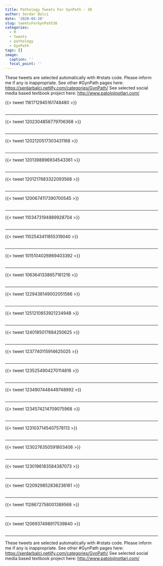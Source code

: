 ```yaml
---
title: Pathology Tweets For GynPath - 38
author: Serdar Balci
date: '2020-04-20'
slug: tweetsForGynPath38
categories:
  - R
  - tweets
  - pathology
  - GynPath
tags: []
image:
  caption: ''
  focal_point: ''
---
```



These tweets are selected automatically with #rstats code. Please inform me if any is inappropriate.
See other #GynPath pages here: https://serdarbalci.netlify.com/categories/GynPath/ 
See selected social media based textbook project here: http://www.patolojinotlari.com/

{{< tweet 1161712945161748480 >}}
<br>
<br>
<hr>
{{< tweet 1202304856779706368 >}}
<br>
<br>
<hr>
{{< tweet 1202120517303431168 >}}
<br>
<br>
<hr>
{{< tweet 1201398896934543361 >}}
<br>
<br>
<hr>
{{< tweet 1201217683322093568 >}}
<br>
<br>
<hr>
{{< tweet 1200674117390700545 >}}
<br>
<br>
<hr>
{{< tweet 1103473194889928704 >}}
<br>
<br>
<hr>
{{< tweet 1102543411855319040 >}}
<br>
<br>
<hr>
{{< tweet 1015104026969403392 >}}
<br>
<br>
<hr>
{{< tweet 1063641338657161216 >}}
<br>
<br>
<hr>
{{< tweet 1229438149002051586 >}}
<br>
<br>
<hr>
{{< tweet 1251210853921234948 >}}
<br>
<br>
<hr>
{{< tweet 1240185017684250625 >}}
<br>
<br>
<hr>
{{< tweet 1237740115914625025 >}}
<br>
<br>
<hr>
{{< tweet 1235254904270114816 >}}
<br>
<br>
<hr>
{{< tweet 1234907448449748992 >}}
<br>
<br>
<hr>
{{< tweet 1234574214709075968 >}}
<br>
<br>
<hr>
{{< tweet 1231037145407578113 >}}
<br>
<br>
<hr>
{{< tweet 1230276350591803406 >}}
<br>
<br>
<hr>
{{< tweet 1230196183584387073 >}}
<br>
<br>
<hr>
{{< tweet 1220929852838236161 >}}
<br>
<br>
<hr>
{{< tweet 1128672758001389568 >}}
<br>
<br>
<hr>
{{< tweet 1206937498917539840 >}}
<br>
<br>
<hr>


These tweets are selected automatically with #rstats code. Please inform me if any is inappropriate.
See other #GynPath pages here: https://serdarbalci.netlify.com/categories/GynPath/ 
See selected social media based textbook project here: http://www.patolojinotlari.com/
